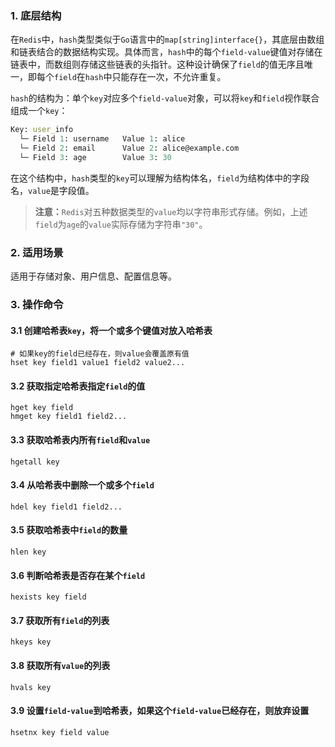 ### 1. 底层结构

在`Redis`中，`hash`类型类似于`Go`语言中的`map[string]interface{}`，其底层由数组和链表结合的数据结构实现。具体而言，`hash`中的每个`field-value`键值对存储在链表中，而数组则存储这些链表的头指针。这种设计确保了`field`的值无序且唯一，即每个`field`在`hash`中只能存在一次，不允许重复。

`hash`的结构为：单个`key`对应多个`field-value`对象，可以将`key`和`field`视作联合组成一个`key`：

```mathematica
Key: user_info
  └─ Field 1: username   Value 1: alice
  └─ Field 2: email      Value 2: alice@example.com
  └─ Field 3: age        Value 3: 30
```

在这个结构中，`hash`类型的`key`可以理解为结构体名，`field`为结构体中的字段名，`value`是字段值。

> **注意：**`Redis`对五种数据类型的`value`均以字符串形式存储。例如，上述`field`为`age`的`value`实际存储为字符串`"30"`。


### 2. 适用场景

适用于存储对象、用户信息、配置信息等。

### 3. 操作命令

#### 3.1 创建哈希表`key`，将一个或多个键值对放入哈希表

```shell
# 如果key的field已经存在，则value会覆盖原有值
hset key field1 value1 field2 value2...
```

#### 3.2 获取指定哈希表指定`field`的值

```shell
hget key field
hmget key field1 field2...
```

#### 3.3 获取哈希表内所有`field`和`value`

```shell
hgetall key
```

#### 3.4 从哈希表中删除一个或多个`field`

```shell
hdel key field1 field2...
```

#### 3.5 获取哈希表中`field`的数量

```shell
hlen key
```

#### 3.6 判断哈希表是否存在某个`field`

```shell
hexists key field
```

#### 3.7 获取所有`field`的列表

```shell
hkeys key
```

#### 3.8 获取所有`value`的列表

```shell
hvals key
```

#### 3.9 设置`field-value`到哈希表，如果这个`field-value`已经存在，则放弃设置

```shell
hsetnx key field value
```

